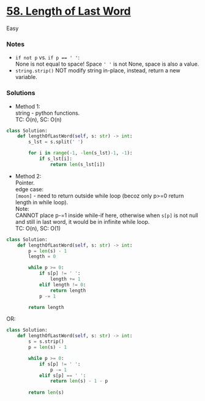 # [58. Length of Last Word](https://leetcode.com/problems/length-of-last-word/description/?envType=study-plan-v2&envId=top-interview-150)

Easy

### Notes

- `if not p` vs. `if p == ' '`:\
  None is not equal to space! Space `' '` is not None, space is also a value.
- `string.strip()` NOT modify string in-place, instead, return a new variable.

### Solutions

- Method 1:\
  string - python functions.\
  TC: O(n), SC: O(n)
```python
class Solution:
    def lengthOfLastWord(self, s: str) -> int:
        s_lst = s.split(' ')

        for i in range(-1, -len(s_lst)-1, -1):
            if s_lst[i]:
                return len(s_lst[i])
```

- Method 2:\
  Pointer.\
  edge case:\
  `[moon]` - need to return outside while loop (becoz only p>=0 return length in while loop).\
  Note: \
  CANNOT place p-=1 inside while-if here, otherwise when `s[p]` is not null and still in last word, it would be in infinite while loop.\
  TC: O(n), SC: O(1)
```python
class Solution:
    def lengthOfLastWord(self, s: str) -> int:
        p = len(s) - 1
        length = 0

        while p >= 0:
            if s[p] != ' ':
                length += 1
            elif length != 0:
                return length
            p -= 1

        return length
```  

OR:
```python
class Solution:
    def lengthOfLastWord(self, s: str) -> int:
        s = s.strip()
        p = len(s) - 1

        while p >= 0:
            if s[p] != ' ':
                p -= 1
            elif s[p] == ' ':
                return len(s) - 1 - p
        
        return len(s)
```
